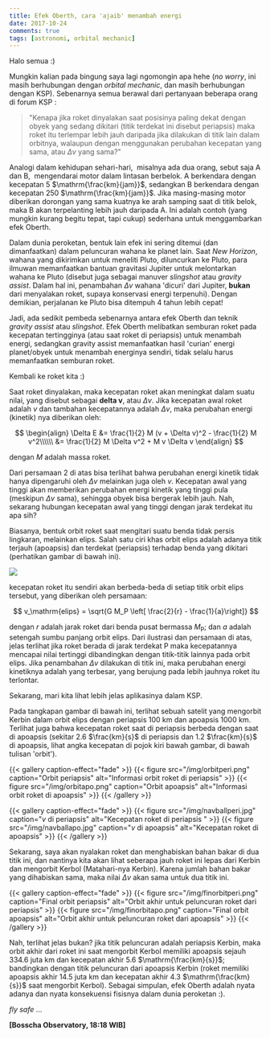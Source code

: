 ```yaml
---
title: Efek Oberth, cara 'ajaib' menambah energi
date: 2017-10-24
comments: true
tags: [astronomi, orbital mechanic]
---
```


Halo semua :)

Mungkin kalian pada bingung saya lagi ngomongin apa hehe (_no worry_, ini masih berhubungan dengan _orbital mechanic_, dan masih berhubungan dengan KSP). Sebenarnya semua berawal dari pertanyaan beberapa orang di forum KSP :

> "Kenapa jika roket dinyalakan saat posisinya paling dekat dengan obyek yang sedang dikitari (titik terdekat ini disebut periapsis) maka roket itu terlempar lebih jauh daripada jika dilakukan di titik lain dalam orbitnya, walaupun dengan menggunakan perubahan kecepatan yang sama, atau $\Delta v$ yang sama?"

Analogi dalam kehidupan sehari-hari,  misalnya ada dua orang, sebut saja A dan B,  mengendarai motor dalam lintasan berbelok. A berkendara dengan kecepatan 5 $\mathrm{\frac{km}{jam}}$, sedangkan B berkendara dengan kecepatan 250 $\mathrm{\frac{km}{jam}}$. Jika masing-masing motor diberikan dorongan yang sama kuatnya ke arah samping saat di titik belok, maka B akan terpelanting lebih jauh daripada A. Ini adalah contoh (yang mungkin kurang begitu tepat, tapi cukup) sederhana untuk menggambarkan efek Oberth.

Dalam dunia peroketan, bentuk lain efek ini sering ditemui (dan dimanfaatkan) dalam peluncuran wahana ke planet lain. Saat _New Horizon_, wahana yang dikirimkan untuk meneliti Pluto, diluncurkan ke Pluto, para ilmuwan memanfaatkan bantuan gravitasi Jupiter untuk melontarkan wahana ke Pluto (disebut juga sebagai manuver _slingshot_ atau _gravity assist_. Dalam hal ini, penambahan $\Delta v$ wahana 'dicuri' dari Jupiter, **bukan** dari menyalakan roket, supaya konservasi energi terpenuhi). Dengan demikian, perjalanan ke Pluto bisa ditempuh 4 tahun lebih cepat!

Jadi, ada sedikit pembeda sebenarnya antara efek Oberth dan teknik _gravity assist_ atau _slingshot_. Efek Oberth melibatkan semburan roket pada kecepatan tertingginya (atau saat roket di periapsis) untuk menambah energi, sedangkan gravity assist memanfaatkan hasil 'curian' energi planet/obyek untuk menambah energinya sendiri, tidak selalu harus memanfaatkan semburan roket.

Kembali ke roket kita :)

Saat roket dinyalakan, maka kecepatan roket akan meningkat dalam suatu nilai, yang disebut sebagai **delta v**, atau $\Delta v$. Jika kecepatan awal roket adalah $v$ dan tambahan kecepatannya adalah $\Delta v$, maka perubahan energi (kinetik) nya diberikan oleh:

$$
\begin{align}
  \Delta E &= \frac{1}{2} M (v + \Delta v)^2 - \frac{1}{2} M v^2\\\\\\
  &= \frac{1}{2} M \Delta v^2 + M v \Delta v
\end{align}
$$

dengan $M$ adalah massa roket.

Dari persamaan 2 di atas bisa terlihat bahwa perubahan energi kinetik tidak hanya dipengaruhi oleh $\Delta v$ melainkan juga oleh $v$. Kecepatan awal yang tinggi akan memberikan perubahan energi kinetik yang tinggi pula (meskipun $\Delta v$ sama), sehingga obyek bisa bergerak lebih jauh. Nah, sekarang hubungan kecepatan awal yang tinggi dengan jarak terdekat itu apa sih?

Biasanya, bentuk orbit roket saat mengitari suatu benda tidak persis lingkaran, melainkan elips. Salah satu ciri khas orbit elips adalah adanya titik terjauh (apoapsis) dan terdekat (periapsis) terhadap benda yang dikitari (perhatikan gambar di bawah ini).

![](/img/orbitelips.png)

kecepatan roket itu sendiri akan berbeda-beda di setiap titik orbit elips tersebut, yang diberikan oleh persamaan:

$$
v_\mathrm{elips} = \sqrt{G M_P \left[ \frac{2}{r} - \frac{1}{a}\right]}
$$


dengan $r$ adalah jarak roket dari benda pusat bermassa $M_\mathrm{P}$; dan $a$ adalah setengah sumbu panjang orbit elips. Dari ilustrasi dan persamaan di atas, jelas terlihat jika roket berada di jarak terdekat P maka kecepatannya mencapai nilai tertinggi dibandingkan dengan titik-titik lainnya pada orbit elips. Jika penambahan $\Delta v$ dilakukan di titik ini, maka perubahan energi kinetiknya adalah yang terbesar, yang berujung pada lebih jauhnya roket itu terlontar.

Sekarang, mari kita lihat lebih jelas aplikasinya dalam KSP.

Pada tangkapan gambar di bawah ini, terlihat sebuah satelit yang mengorbit Kerbin dalam orbit elips dengan periapsis 100 km dan apoapsis 1000 km. Terlihat juga bahwa kecepatan roket saat di periapsis berbeda dengan saat di apoapsis (sekitar 2.6 $\frac{km}{s}$ di periapsis dan 1.2 $\frac{km}{s}$ di apoapsis, lihat angka kecepatan di pojok kiri bawah gambar, di bawah tulisan 'orbit').

{{< gallery caption-effect="fade" >}}
  {{< figure src="/img/orbitperi.png" caption="Orbit periapsis" alt="Informasi orbit roket di periapsis" >}}
  {{< figure src="/img/orbitapo.png" caption="Orbit apoapsis" alt="Informasi orbit roket di apoapsis" >}}
{{< /gallery >}}

{{< gallery caption-effect="fade" >}}
  {{< figure src="/img/navballperi.jpg" caption="$v$ di periapsis" alt="Kecepatan roket di periapsis " >}}
  {{< figure src="/img/navballapo.jpg" caption="$v$ di apoapsis" alt="Kecepatan roket di apoapsis" >}}
{{< /gallery >}}

Sekarang, saya akan nyalakan roket dan menghabiskan bahan bakar di dua titik ini, dan nantinya kita akan lihat seberapa jauh roket ini lepas dari Kerbin dan mengorbit Kerbol (Matahari-nya Kerbin). Karena jumlah bahan bakar yang dihabiskan sama, maka nilai $\Delta v$ akan sama untuk dua titik ini.

{{< gallery caption-effect="fade" >}}
  {{< figure src="/img/finorbitperi.png" caption="Final orbit periapsis" alt="Orbit akhir untuk peluncuran roket dari periapsis" >}}
  {{< figure src="/img/finorbitapo.png" caption="Final orbit apoapsis" alt="Orbit akhir untuk peluncuran roket dari apoapsis" >}}
{{< /gallery >}}

Nah, terlihat jelas bukan? jika titik peluncuran adalah periapsis Kerbin, maka orbit akhir dari roket ini saat mengorbit Kerbol memiliki apoapsis sejauh 334.6 juta km dan kecepatan akhir 5.6 $\mathrm{\frac{km}{s}}$; bandingkan dengan titik peluncuran dari apoapsis Kerbin (roket memiliki apoapsis akhir 14.5 juta km dan kecepatan akhir 4.3 $\mathrm{\frac{km}{s}}$ saat mengorbit Kerbol). Sebagai simpulan, efek Oberth adalah nyata adanya dan nyata konsekuensi fisisnya dalam dunia peroketan :).

_fly safe_ $\ldots$

**[Bosscha Observatory, 18:18 WIB]**
